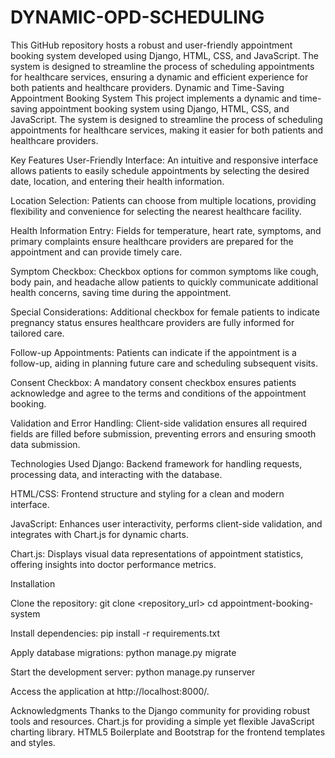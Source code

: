 # DYNAMIC-OPD-SCHEDULING
This GitHub repository hosts a robust and user-friendly appointment booking system developed using Django, HTML, CSS, and JavaScript. The system is designed to streamline the process of scheduling appointments for healthcare services, ensuring a dynamic and efficient experience for both patients and healthcare providers.
Dynamic and Time-Saving Appointment Booking System
This project implements a dynamic and time-saving appointment booking system using Django, HTML, CSS, and JavaScript. The system is designed to streamline the process of scheduling appointments for healthcare services, making it easier for both patients and healthcare providers.

Key Features
User-Friendly Interface: An intuitive and responsive interface allows patients to easily schedule appointments by selecting the desired date, location, and entering their health information.

Location Selection: Patients can choose from multiple locations, providing flexibility and convenience for selecting the nearest healthcare facility.

Health Information Entry: Fields for temperature, heart rate, symptoms, and primary complaints ensure healthcare providers are prepared for the appointment and can provide timely care.

Symptom Checkbox: Checkbox options for common symptoms like cough, body pain, and headache allow patients to quickly communicate additional health concerns, saving time during the appointment.

Special Considerations: Additional checkbox for female patients to indicate pregnancy status ensures healthcare providers are fully informed for tailored care.

Follow-up Appointments: Patients can indicate if the appointment is a follow-up, aiding in planning future care and scheduling subsequent visits.

Consent Checkbox: A mandatory consent checkbox ensures patients acknowledge and agree to the terms and conditions of the appointment booking.

Validation and Error Handling: Client-side validation ensures all required fields are filled before submission, preventing errors and ensuring smooth data submission.

Technologies Used
Django: Backend framework for handling requests, processing data, and interacting with the database.

HTML/CSS: Frontend structure and styling for a clean and modern interface.

JavaScript: Enhances user interactivity, performs client-side validation, and integrates with Chart.js for dynamic charts.

Chart.js: Displays visual data representations of appointment statistics, offering insights into doctor performance metrics.

Installation


Clone the repository:
git clone <repository_url>
cd appointment-booking-system


Install dependencies:
pip install -r requirements.txt


Apply database migrations:
python manage.py migrate


Start the development server:
python manage.py runserver


Access the application at http://localhost:8000/.

Acknowledgments
Thanks to the Django community for providing robust tools and resources.
Chart.js for providing a simple yet flexible JavaScript charting library.
HTML5 Boilerplate and Bootstrap for the frontend templates and styles.
